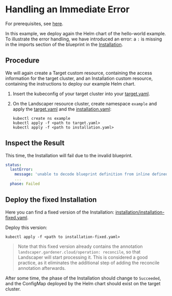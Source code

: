 # Handling an Immediate Error

For prerequisites, see [here](../../README.md#prerequisites-and-basic-definitions).

In this example, we deploy again the Helm chart of the hello-world example.
To illustrate the error handling, we have introduced an error: a `:` is missing in the imports section
of the blueprint in the [Installation](./installation/installation.yaml).

## Procedure

We will again create a Target custom resource, containing the access information for the target cluster, and an Installation custom resource, containing the instructions to deploy our example Helm chart. 

1. Insert the kubeconfig of your target cluster into your [target.yaml](installation/target.yaml). 

2. On the Landscaper resource cluster, create namespace `example` and apply the [target.yaml](installation/target.yaml) and the [installation.yaml](installation/installation.yaml):
   
   ```shell
   kubectl create ns example
   kubectl apply -f <path to target.yaml>
   kubectl apply -f <path to installation.yaml>
   ```

## Inspect the Result

This time, the Installation will fail due to the invalid blueprint.

```yaml
status:
  lastError:
    message: 'unable to decode blueprint definition from inline defined blueprint.yaml: line 6: could not find expected '':'''
    ...
  phase: Failed
```

## Deploy the fixed Installation

Here you can find a fixed version of the Installation: 
[installation/installation-fixed.yaml](./installation/installation-fixed.yaml).

Deploy this version:

```shell
kubectl apply -f <path to installation-fixed.yaml>
```

> Note that this fixed version already contains the annotation `landscaper.gardener.cloud/operation: reconcile`, so that Landscaper will start processing it. This is considered a good practice, as it eliminates the additional step of adding the reconcile annotation afterwards.

After some time, the phase of the Installation should change to `Succeeded`, and the ConfigMap deployed by the Helm chart should exist on the target cluster.
